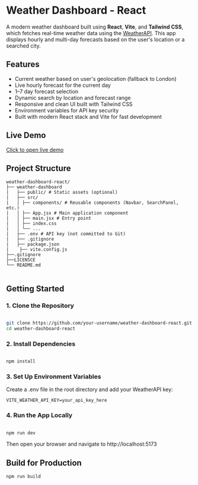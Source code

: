 # Weather Dashboard - React

A modern weather dashboard built using **React**, **Vite**, and **Tailwind CSS**, which fetches real-time weather data using the [WeatherAPI](https://www.weatherapi.com/). This app displays hourly and multi-day forecasts based on the user's location or a searched city.

##  Features

- Current weather based on user's geolocation (fallback to London)
- Live hourly forecast for the current day
- 1–7 day forecast selection
- Dynamic search by location and forecast range
- Responsive and clean UI built with Tailwind CSS
- Environment variables for API key security
- Built with modern React stack and Vite for fast development

##  Live Demo

[Click to open live demo](#) <!-- Replace with actual URL when deployed -->

##  Project Structure
```
weather-dashboard-react/
├── weather-dashboard
|   ├── public/ # Static assets (optional)
|   ├── src/
|   │ ├── components/ # Reusable components (Navbar, SearchPanel, etc.)
|   │ ├── App.jsx # Main application component
|   │ ├── main.jsx # Entry point
|   │ ├── index.css
|   │ └── ...
|   ├── .env # API key (not committed to Git)
|   ├── .gitignore
|   ├── package.json
|    ├── vite.config.js
├──.gitignore
├──LICENSCE
└── README.md


```
##  Getting Started

### 1. Clone the Repository

```bash

git clone https://github.com/your-username/weather-dashboard-react.git
cd weather-dashboard-react
```
### 2. Install Dependencies
```bash 

npm install
```

### 3. Set Up Environment Variables
Create a .env file in the root directory and add your WeatherAPI key:
```env
VITE_WEATHER_API_KEY=your_api_key_here
```

### 4. Run the App Locally
```bash

npm run dev
```
Then open your browser and navigate to http://localhost:5173

## Build for Production
```bash
npm run build
```
